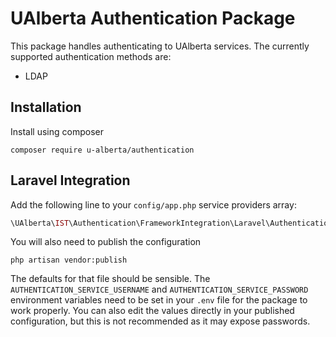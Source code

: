 UAlberta Authentication Package
===============================

This package handles authenticating to UAlberta services. The currently supported authentication methods are:

* LDAP

Installation
-------------

Install using composer

```
composer require u-alberta/authentication
```

Laravel Integration
-------------------

Add the following line to your `config/app.php` service providers array:

```php
\UAlberta\IST\Authentication\FrameworkIntegration\Laravel\AuthenticationServiceProvider::class
```

You will also need to publish the configuration

```
php artisan vendor:publish
```

The defaults for that file should be sensible. The `AUTHENTICATION_SERVICE_USERNAME` and `AUTHENTICATION_SERVICE_PASSWORD`
environment variables need to be set in your `.env` file for the package to work properly. You can also edit the values
directly in your published configuration, but this is not recommended as it may expose passwords.

